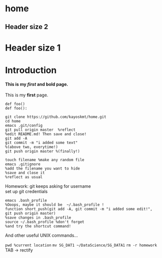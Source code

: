 # home

## Header size 2
# Header size 1

# Introduction
#### This is my *first* and **bold** page.
This is my **first** page.


`def foo()` <br>
```def foo():```

```
git clone https://github.com/kayoskmt/home.git
cd home
emacs .git/config
git pull origin master  %reflect 
%edit README.md! Then save and close!
git add -A
git commit -m "i added some text"
%(above two, everytime!)
git push origin master %(finally!)
```
```
touch filename %make any random file
emacs .gitignore
%add the filename you want to hide
%save and close it
%reflect as usual
```

Homework:
git keeps asking for username<br>
set up git credentials

```
emacs .bash_profile
%Ooops, maybe it should be  ~/.bash_profile !
function short_push(git add -A, git commit -m "i added some edit!", git push origin master)
%save changes in .bash_profile
source ~/.bash_profile %don't forget 
%and try the shortcut command!
```
And other useful UNIX commands...

```pwd %current location```
```mv SG_DAT1 ~/DataScience/SG_DATA1```
```rm -r homework```
TAB -> rectify
